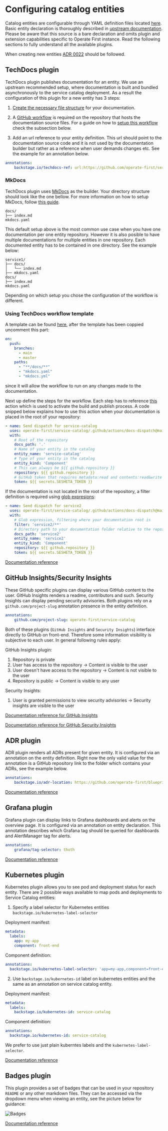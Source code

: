 # Configuring catalog entities

Catalog entities are configurable through YAML definition files located [here][1]. Basic entity declaration is thoroughly described in [upstream documentation][2]. Please be aware that this source is a bare declaration and omits plugin and extension capabilities specific to Operate First instance. Read the following sections to fully understand all the available plugins.

When creating new entities [ADR 0022][16] should be followed.

## TechDocs plugin

TechDocs plugin publishes documentation for an entity. We use an upstream recommended setup, where documentation is built and bundled asynchronously to the service catalog deployment. As a result the configuration of this plugin for a new entity has 3 steps:

1. [Create the necessary file structure](#mkdocs) for your documentation.

2. A [GitHub workflow][10] is required on the repository that hosts the documentation source files. For a guide on how to [setup this workflow](#using-techdocs-workflow-template) check the subsection below.

3. Add an url reference to your entity definition. This url should point to the documentation source code and it is not used by the documentation builder but rather as a reference when user demands changes etc. See the example for an annotation below.

  ```yaml
  annotations:
      backstage.io/techdocs-ref: url:https://github.com/operate-first/service-catalog/tree/main/docs
  ```

### MkDocs

TechDocs plugin uses [MkDocs][12] as the builder. Your directory structure should look like the one bellow. For more information on how to setup MkDocs, follow [this guide][14].

```
docs/
├── index.md
mkdocs.yaml
```

This default setup above is the most common use case when you have one documentation per one entity repository. However it is also posible to have multiple documentations for multiple entities in one repository. Each documented entity has to be contained in one directory. See the example below:

```
service1/
├── docs/
│   └── index.md
├── mkdocs.yaml
docs/
├── index.md
mkdocs.yaml
```

Depending on which setup you chose the configuration of the workflow is different.

### Using TechDocs workflow template

A template can be found [here][9], after the template has been coppied uncomment this part:

```yaml
on:
  push:
    branches:
      - main
      - master
    paths:
      - "**/docs/**"
      - "mkdocs.yaml"
      - "mkdocs.yml"
```

since it will allow the workflow to run on any changes made to the documentation.

Next up define the steps for the workflow. Each step has to reference [this][11] action which is used to activate the build and publish process. A code snipped below explains how to use this action when your documentation is placed in the root of your repository:

```yaml
- name: Send dispatch for service-catalog
  uses: operate-first/service-catalog/.github/actions/docs-dispatch@main
  with:
    # Root of the repository
    docs_path: '.'
    # Name of your entity in the catalog
    entity_name: 'service-catalog'
    # Type of your entity in the catalog
    entity_kind: 'Component'
    # This can always be ${{ github.repository }}
    repository: ${{ github.repository }}
    # GitHub token that requires metadata:read and contents:read&write permissions to service-catalog repository
    token: ${{ secrets.SESHETA_TOKEN }}
```

If the documentation is not located in the root of the repository, a filter definition is required using [glob expresions][15]:

```yaml
- name: Send dispatch for service2
  uses: operate-first/service-catalog/.github/actions/docs-dispatch@main
  with:
    # Glob expression, filtering where your documentation root is
    filter: 'service2/**'
    # Directory path to your documentation folder relative to the repository root
    docs_path: 'service2'
    entity_name: 'service2'
    entity_kind: 'Component'
    repository: ${{ github.repository }}
    token: ${{ secrets.SESHETA_TOKEN }}
```

<!--Mermaid diagram showing techdocs architecture somewhere here -->
[Documentation reference][13]

## GitHub Insights/Security Insights

These GitHub specific plugins can display various GitHub content to the user. GitHub Insights renders a readme, contributors and such. Security Insights can display pending security advisories. Both plugins rely on a `github.com/project-slug` annotation presence in the entity definition.

```yaml
annotations:
    github.com/project-slug: operate-first/service-catalog
```

Both of these plugins (`GitHub Insights` and `Security Insights`) interface directly to GitHub on front-end. Therefore some information visibility is subjective to each user. In general following rules apply:

GitHub Insights plugin:

1. Repository is private
  1. User has access to the repository -> Content is visible to the user
  2. User doesn't have access to the repository -> Content is not visible to the user
2. Repository is public -> Content is visible to any user

Security Insights:

1. User is granted permissions to view security advisories -> Security insights are visible to the user

[Documentation reference for GitHub Insights][3]

[Documentation reference for GitHub Security Insights][4]

## ADR plugin

ADR plugin renders all ADRs present for given entity. It is configured via an annotation on the entity definition. Right now the only valid value for the annotation is a GitHub repository link to the folder which contains your ADRs, see the example below.

```yaml
annotations:
    backstage.io/adr-location: https://github.com/operate-first/blueprint/tree/main/adr
```

[Documentation reference][5]

## Grafana plugin

Grafana plugin can display links to Grafana dashboards and alerts on the overview page. It is configured via an annotation on entity declaration. This annotation describes which Grafana tag should be queried for dashboards and AlertManager tag for alerts.

```yaml
annotations:
    grafana/tag-selector: thoth
```

[Documentation reference][6]

## Kubernetes plugin

Kubernetes plugin allows you to see pod and deployment status for each entity. There are 2 possible ways available to map pods and deployments to Service Catalog entities:

1. Specify a label selector for Kubernetes entities `backstage.io/kubernetes-label-selector`

  Deployment manifest:

  ```yaml
  metadata:
    labels:
      app: my-app
      component: front-end
  ```

  Component definition:

  ```yaml
  annotations:
    backstage.io/kubernetes-label-selector: 'app=my-app,component=front-end'
  ```

2. Use `backstage.io/kubernetes-id` label on kubernetes entities and the same as an annotation on service catalog entity.

  Deployment manifest:

  ```yaml
  metadata:
    labels:
      backstage.io/kubernetes-id: service-catalog
  ```

  Component definition:

  ```yaml
  annotations:
    backstage.io/kubernetes-id: service-catalog
  ```

We prefer to use just plain kuberntes labels and the `kubernetes-label-selector`.

[Documentation reference][7]

## Badges plugin

This plugin provides a set of badges that can be used in your repository `README` or any other markdown files. They can be accessed via the dropdown menu when viewing an entity, see the picture below for guidance:

![Badges](img/badges.png)

[Documentation reference][8]


[1]: https://github.com/operate-first/apps/tree/master/service-catalog
[2]: https://backstage.io/docs/features/software-catalog/descriptor-format
[3]: https://roadie.io/backstage/plugins/github-insights
[4]: https://roadie.io/backstage/plugins/security-insights
[5]: https://github.com/backstage/backstage/tree/master/plugins/adr
[6]: https://github.com/K-Phoen/backstage-plugin-grafana
[7]: https://backstage.io/docs/features/kubernetes/overview
[8]: https://github.com/backstage/backstage/blob/master/plugins/badges/README.md
[9]: https://github.com/operate-first/service-catalog/blob/main/.github/workflows/techdocs-template.yaml
[10]: https://docs.github.com/en/actions/using-workflows
[11]: https://github.com/operate-first/service-catalog/blob/main/.github/actions/docs-dispatch/action.yaml
[12]: https://www.mkdocs.org
[13]: https://backstage.io/docs/features/techdocs/techdocs-overview
[14]: https://www.mkdocs.org/getting-started
[15]: https://docs.github.com/en/actions/using-workflows/workflow-syntax-for-github-actions#filter-pattern-cheat-sheet
[16]: https://github.com/operate-first/blueprint/blob/main/adr/0022-rules-for-entity-mapping-in-service-catalog.md
